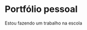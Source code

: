 #  Portfólio pessoal 
Estou fazendo um trabalho na escola
<a href="https://github.com/jaimediasbr/portifolio_pessoal">
